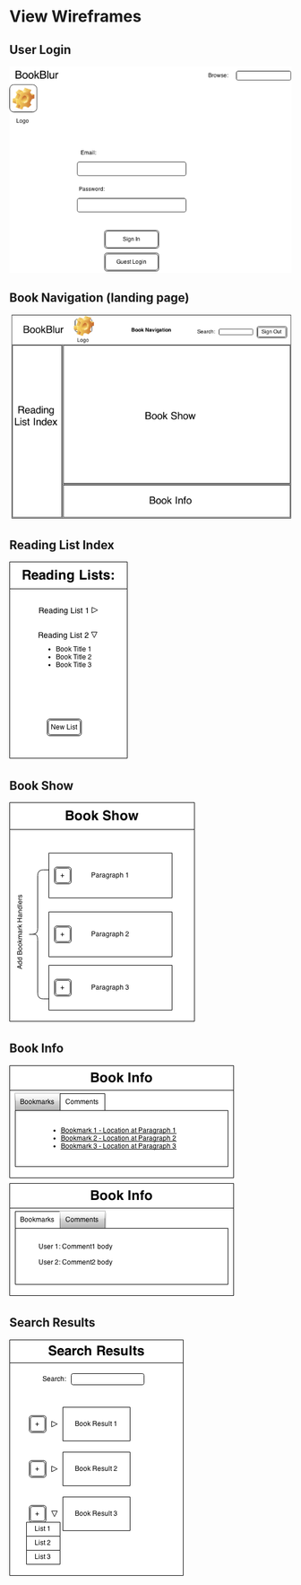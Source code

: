 # View Wireframes

## User Login
![user-login]

## Book Navigation (landing page)
![book-nav]

## Reading List Index
![list-index]

## Book Show
![book-show]

## Book Info
![book-info]

## Search Results
![search-results]

[user-login]: ./wireframes/user_login.png
[book-nav]: ./wireframes/book_nav.png
[list-index]: ./wireframes/list_index.png
[book-show]: ./wireframes/book_show.png
[book-info]: ./wireframes/book_info.png
[search-results]: ./wireframes/search_results.png
